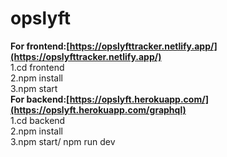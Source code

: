 # opslyft
**For frontend:[https://opslyfttracker.netlify.app/](https://opslyfttracker.netlify.app/)**
<br/>
 1.cd frontend
 <br/>2.npm install
 <br/>3.npm start
<br/>
**For backend:[https://opslyft.herokuapp.com/](https://opslyft.herokuapp.com/graphql)**
 <br/>1.cd backend
 <br/>2.npm install
 <br/>3.npm start/ npm run dev 
